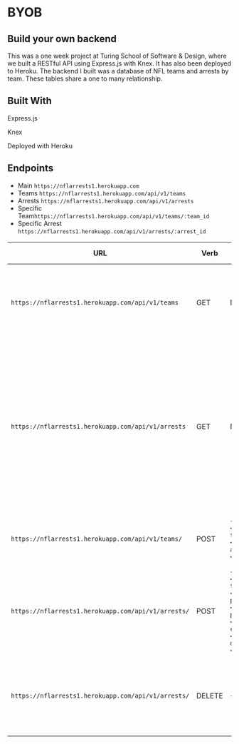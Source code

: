 # BYOB 
## Build your own backend

This was a one week project at Turing School of Software & Design, where we built a RESTful API using Express.js with Knex. It has also been deployed to Heroku. The backend I built was a database of NFL teams and arrests by team. These tables share a one to many relationship.

## Built With

Express.js

Knex

Deployed with Heroku

## Endpoints

- Main `https://nflarrests1.herokuapp.com`
- Teams `https://nflarrests1.herokuapp.com/api/v1/teams`
- Arrests `https://nflarrests1.herokuapp.com/api/v1/arrests`
- Specific Team`https://nflarrests1.herokuapp.com/api/v1/teams/:team_id`
- Specific Arrest `https://nflarrests1.herokuapp.com/api/v1/arrests/:arrest_id`

URL|Verb|Options|Sample Response
---|---|---|---
`https://nflarrests1.herokuapp.com/api/v1/teams`| GET | Not needed | Array of all existing teams `[{id: 65, team_name: "Denver Broncos", team_conference: "AFC", arrest_count: "51"}]`
`https://nflarrests1.herokuapp.com/api/v1/arrests` | GET | Not needed | Array of all arrests `[{id: 1921, team_name: "Denver Broncos", team_id: 65, player: "Chad Kelly", position: "QB", category: "Trespassing", description: "The Englewood Colorado Police arrested and charged Kelly with first-degree criminal trespassing after a report of a man allegedly inside a home."}]`
`https://nflarrests1.herokuapp.com/api/v1/teams/` | POST | `{team_name: <String>, team_conference: <String> , arrest_count: <String>}` | New Team `{team_name: 'Puppies', team_conference: 'NFC', arrest_count: '100'}`
`https://nflarrests1.herokuapp.com/api/v1/arrests/` | POST | `{team_name: <String>, team_id: <Integer> , player: <String>, position: <String>, category: <String>, description: <String>}` | New Arrest `{team_name: 'Puppies', team_id: 7, player: 'Rufus Dog', position: 'Retriever', category: 'theft', description: 'stealing all the kibble'}`
`https://nflarrests1.herokuapp.com/api/v1/arrests/` | DELETE | `{id: <Integer>}` | Array of existing teams after delete `[{id: 65, team_name: "Denver Broncos", team_conference: "AFC", arrest_count: "51"}]`

